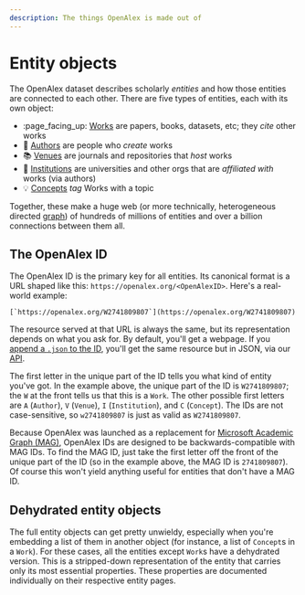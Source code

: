 ```yaml
---
description: The things OpenAlex is made out of
---
```


# Entity objects

The OpenAlex dataset describes scholarly _entities_ and how those entities are connected to each other. There are five types of entities, each with its own object:

* :page\_facing\_up: [Works](work.md) are papers, books, datasets, etc; they _cite_ other works
* :woman: [Authors](author.md) are people who _create_ works
* :books: [Venues](venue.md) are journals and repositories that _host_ works
* :school: [Institutions](institution.md) are universities and other orgs that are _affiliated with_ works (via authors)
* :bulb: [Concepts](concept.md) _tag_ Works with a topic

Together, these make a huge web (or more technically, heterogeneous directed [graph](https://en.wikipedia.org/wiki/Graph\_theory)) of hundreds of millions of entities and over a billion connections between them all.

## The OpenAlex ID

The OpenAlex ID is the primary key for all entities. Its canonical format is a URL shaped like this: `https://openalex.org/<OpenAlexID>`. Here's a real-world example:&#x20;

``[`https://openalex.org/W2741809807`](https://openalex.org/W2741809807)``

The resource served at that URL is always the same, but its representation depends on what you ask for. By default, you'll get a webpage. If you [append a `.json` to the ID](https://openalex.org/W2741809807.json), you'll get the same resource but in JSON, via our [API](../api/).

The first letter in the unique part of the ID tells you what kind of entity you've got. In the example above, the unique part of the ID is `W2741809807`; the `W` at the front tells us that this is a `Work`. The other possible first letters are `A` (`Author`), `V` (`Venue`), `I` (`Institution`), and `C` (`Concept`). The IDs are not case-sensitive, so `w2741809807` is just as valid as `W2741809807`.

Because OpenAlex was launched as a replacement for [Microsoft Academic Graph (MAG)](https://www.microsoft.com/en-us/research/project/microsoft-academic-graph/), OpenAlex IDs are designed to be backwards-compatible with MAG IDs. To find the MAG ID, just take the first letter off the front of the unique part of the ID (so in the example above, the MAG ID is `2741809807`). Of course this won't yield anything useful for entities that don't have a MAG ID.

## Dehydrated entity objects

The full entity objects can get pretty unwieldy, especially when you're embedding a list of them in another object (for instance, a list of `Concept`s in a `Work`). For these cases, all the entities except `Work`s have a dehydrated version. This is a stripped-down representation of the entity that carries only its most essential properties. These properties are documented individually on their respective entity pages.

##


